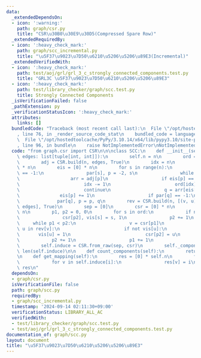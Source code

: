 ```yaml
---
data:
  _extendedDependsOn:
  - icon: ':warning:'
    path: graph/csr.py
    title: "CSR\u30B0\u30E9\u30D5(Compressed Spare Row)"
  _extendedRequiredBy:
  - icon: ':heavy_check_mark:'
    path: graph/scc_incremental.py
    title: "\u5F37\u9023\u7D50\u6210\u5206\u5206\u89E3(Incremental)"
  _extendedVerifiedWith:
  - icon: ':heavy_check_mark:'
    path: test/aoj/grl/grl_3_c_strongly_connected_components.test.py
    title: "GRL3C \u5F37\u9023\u7D50\u6210\u5206\u5206\u89E3"
  - icon: ':heavy_check_mark:'
    path: test/library_checker/graph/scc.test.py
    title: Strongly Connected Components
  _isVerificationFailed: false
  _pathExtension: py
  _verificationStatusIcon: ':heavy_check_mark:'
  attributes:
    links: []
  bundledCode: "Traceback (most recent call last):\n  File \"/opt/hostedtoolcache/PyPy/3.10.14/x64/lib/pypy3.10/site-packages/onlinejudge_verify/documentation/build.py\"\
    , line 76, in _render_source_code_stat\n    bundled_code = language.bundle(\n\
    \  File \"/opt/hostedtoolcache/PyPy/3.10.14/x64/lib/pypy3.10/site-packages/onlinejudge_verify/languages/python.py\"\
    , line 96, in bundle\n    raise NotImplementedError\nNotImplementedError\n"
  code: "from graph.csr import CSR\n\n\nclass SCC:\n    def __init__(self, n: int,\
    \ edges: list[tuple[int, int]]):\n        self.n = n\n        ord = [0] * n\n\
    \        adj = CSR.build(n, edges, True)\n        idx = n\n        par = [-1]\
    \ * n\n        eis = [0] * n\n        for s in range(n):\n            if par[s]\
    \ == -1:\n                par[s], p = -2, s\n                while p >= 0:\n \
    \                   arr = adj[p]\n                    if eis[p] == len(arr):\n\
    \                        idx -= 1\n                        ord[idx], p = p, par[p]\n\
    \                        continue\n                    q = arr[eis[p]]\n     \
    \               eis[p] += 1\n                    if par[q] == -1:\n          \
    \              par[q], p = p, q\n        rev = CSR.build(n, [(v, u) for u, v in\
    \ edges], True)\n        sep = [0]\n        csr = [0] * n\n        vis = [0] *\
    \ n\n        p1, p2 = 0, 0\n        for s in ord:\n            if not vis[s]:\n\
    \                csr[p2], vis[s] = s, 1\n                p2 += 1\n           \
    \     while p1 < p2:\n                    v = csr[p1]\n                    for\
    \ u in rev[v]:\n                        if not vis[u]:\n                     \
    \       vis[u] = 1\n                            csr[p2] = u\n                \
    \            p2 += 1\n                    p1 += 1\n                sep.append(p2)\n\
    \        self.induce = CSR.from_raw(sep, csr)\n        self._componet_count =\
    \ len(self.induce)\n\n    def count_components(self):\n        return self._componet_count\n\
    \n    def get_mapping(self):\n        res = [0] * self.n\n        for i in range(self._componet_count):\n\
    \            for v in self.induce[i]:\n                res[v] = i\n        return\
    \ res\n"
  dependsOn:
  - graph/csr.py
  isVerificationFile: false
  path: graph/scc.py
  requiredBy:
  - graph/scc_incremental.py
  timestamp: '2024-09-14 02:11:30+09:00'
  verificationStatus: LIBRARY_ALL_AC
  verifiedWith:
  - test/library_checker/graph/scc.test.py
  - test/aoj/grl/grl_3_c_strongly_connected_components.test.py
documentation_of: graph/scc.py
layout: document
title: "\u5F37\u9023\u7D50\u6210\u5206\u5206\u89E3"
---
```

